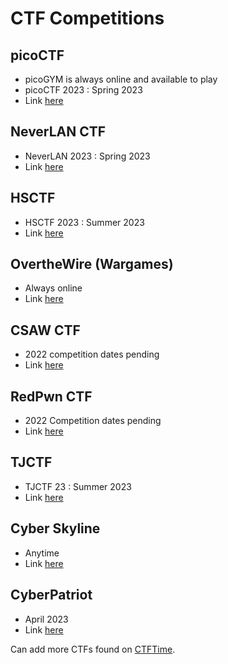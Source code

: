 # CTF Competitions

## picoCTF 
- picoGYM is always online and available to play 
- picoCTF 2023 : Spring 2023
- Link [here](https://picoctf.org/)

## NeverLAN CTF 
- NeverLAN 2023 : Spring 2023
- Link [here](https://neverlanctf.com/)

## HSCTF 
- HSCTF 2023 : Summer 2023
- Link [here](https://hsctf.com/)

## OvertheWire (Wargames)
- Always online 
- Link [here](https://overthewire.org/wargames/)

## CSAW CTF
- 2022 competition dates pending 
- Link [here](https://www.csaw.io/ctf)

## RedPwn CTF
- 2022 Competition dates pending
- Link [here](https://ctf.redpwn.net/)

## TJCTF
- TJCTF 23 : Summer 2023
- Link [here](https://tjctf.org/)

## Cyber Skyline
- Anytime 
- Link [here](https://cyberskyline.com/#competition)

## CyberPatriot
- April 2023
- Link [here](https://www.uscyberpatriot.org/)

Can add more CTFs found on [CTFTime](https://ctftime.org/). 